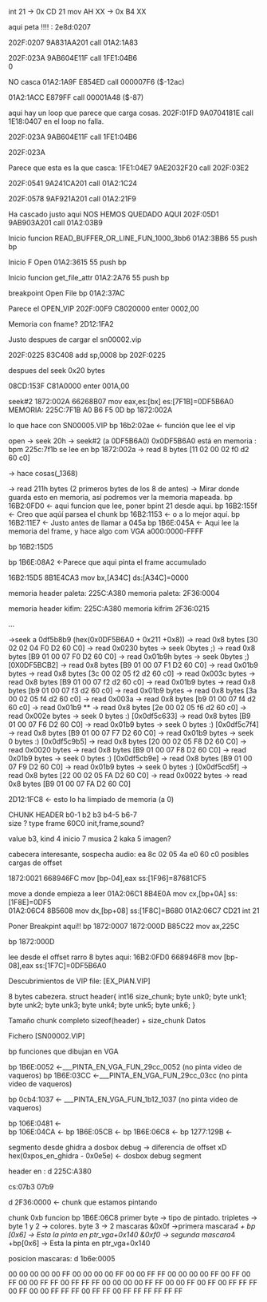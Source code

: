 int 21  -> 0x CD 21
mov AH XX -> 0x B4 XX



aqui peta !!!! : 2e8d:0207

202F:0207  9A831AA201          call 01A2:1A83                                  



202F:023A  9AB604E11F          call 1FE1:04B6   
0


NO casca 01A2:1A9F  E854ED              call 000007F6 ($-12ac)

01A2:1ACC  E879FF              call 00001A48 ($-87)


aqui hay un loop que parece que carga cosas.
202F:01FD  9A0704181E          call 1E18:0407
en el loop no falla.


202F:023A  9AB604E11F          call 1FE1:04B6 

202F:023A


Parece que esta es la que casca:
1FE1:04E7  9AE2032F20          call 202F:03E2                                  

202F:0541  9A241CA201          call 01A2:1C24                                  


202F:0578  9AF921A201          call 01A2:21F9

Ha cascado justo aqui NOS HEMOS QUEDADO AQUI
202F:05D1  9AB903A201          call 01A2:03B9 

Inicio funcion READ_BUFFER_OR_LINE_FUN_1000_3bb6
01A2:3BB6  55                  push bp        


Inicio F Open
01A2:3615  55                  push bp


Inicio funcion get_file_attr
01A2:2A76  55                  push bp


breakpoint Open File
bp 01A2:37AC


Parece el OPEN_VIP
202F:00F9  C8020000            enter 0002,00  

Memoria con fname?
2D12:1FA2 


Justo despues de cargar el sn00002.vip

202F:0225  83C408              add  sp,0008
bp 202F:0225 

despues del seek 0x20 bytes

08CD:153F  C81A0000            enter 001A,00

seek#2
1872:002A  66268B07            mov  eax,es:[bx]            es:[7F1B]=0DF5B6A0 
MEMORIA: 225C:7F1B     A0 B6 F5 0D
bp 1872:002A

lo que hace con SN00005.VIP
bp 16b2:02ae  <- función que lee el vip 

open -> seek 20h 
-> seek#2 (a 0DF5B6A0) 
	0x0DF5B6A0 está en memoria : bpm 225c:7f1b  se lee en bp 1872:002a
-> read 8 bytes [11 02 00 02 f0 d2 60 c0]


-> hace cosas(_1368) 


-> read 211h bytes (2 primeros bytes de los 8 de antes) -> Mirar donde guarda esto en memoria, así podremos ver la memoria mapeada.
bp 16B2:0FD0 <- aqui funcion que lee, poner bpint 21 desde aqui.
bp 16B2:155f  <- Creo que aqúí parsea el chunk
bp 16B2:1153 <- o a lo mejor aquí.
bp 16B2:11E7 <- Justo antes de llamar a 045a
bp 1B6E:045A  <- Aqui lee la memoria del frame, y hace algo com VGA a000:0000-FFFF

bp 16B2:15D5

bp 1B6E:08A2 <-Parece que aqui pinta el frame accumulado

16B2:15D5  8B1E4CA3            mov  bx,[A34C]              ds:[A34C]=0000      


memoria header paleta: 225C:A380
memoria paleta: 2F36:0004

memoria header kifim: 225C:A380
memoria kifrim 2F36:0215


...

->seek a 0df5b8b9 (hex(0x0DF5B6A0 + 0x211 +0x8))
-> read 0x8 bytes [30 02 02 04 F0 D2 60 C0]
-> read 0x0230 bytes
-> seek 0bytes ;)
-> read 0x8 bytes [B9 01 00 07 F0 D2 60 C0]
-> read 0x01b9h bytes
-> seek 0bytes ;)  [0X0DF5BCB2]
-> read 0x8 bytes [B9 01 00 07 F1 D2 60 C0]
-> read 0x01b9 bytes
-> read 0x8 bytes [3c 00 02 05 f2 d2 60 c0]
-> read 0x003c bytes
-> read 0x8 bytes [B9 01 00 07 f2 d2 60 c0]
-> read 0x01b9 bytes
-> read 0x8 bytes [b9 01 00 07 f3 d2 60 c0]
-> read 0x01b9 bytes
-> read 0x8 bytes [3a 00 02 05 f4 d2 60 c0]
-> read 0x003a
-> read 0x8 bytes [b9 01 00 07 f4 d2 60 c0]
-> read 0x01b9  **
-> read 0x8 bytes [2e 00 02 05 f6 d2 60 c0]
-> read 0x002e bytes
-> seek 0 bytes :) [0x0df5c633]
-> read 0x8 bytes [B9 01 00 07 F6 D2 60 C0]
-> read 0x01b9 bytes
-> seek 0 bytes :) [0x0df5c7f4]
-> read 0x8 bytes [B9 01 00 07 F7 D2 60 C0]
-> read 0x01b9 bytes
-> seek 0 bytes :) [0x0df5c9b5]
-> read 0x8 bytes [20 00 02 05 F8 D2 60 C0]
-> read 0x0020 bytes
-> read 0x8 bytes [B9 01 00 07 F8 D2 60 C0]
-> read 0x01b9 bytes
-> seek 0 bytes :) [0x0df5cb9e]
-> read 0x8 bytes [B9 01 00 07 F9 D2 60 C0]
-> read 0x01b9 bytes
-> seek 0 bytes :) [0x0df5cd5f]
-> read 0x8 bytes [22 00 02 05 FA D2 60 C0]
-> read 0x0022 bytes
-> read 0x8 bytes [B9 01 00 07 FA D2 60 C0]

2D12:1FC8  <- esto lo ha limpiado de memoria (a 0)



CHUNK HEADER
b0-1	b2	b3          b4-5		b6-7	
size	?	type	    frame 		60C0
		init,frame,sound?

value b3, kind
4	  inicio
7	  musica
2	  kaka
5	  imagen?



cabecera interesante, sospecha audio:
ea 8c 02 05 4a e0 60 c0
posibles cargas de offset

1872:0021  668946FC            mov  [bp-04],eax            ss:[1F96]=87681CF5

move a donde empieza a leer
01A2:06C1  8B4E0A              mov  cx,[bp+0A]             ss:[1F8E]=0DF5      
01A2:06C4  8B5608              mov  dx,[bp+08]             ss:[1F8C]=B680
01A2:06C7  CD21                int  21 


Poner Breakpint aqui!! bp 1872:0007
1872:000D  B85C22              mov  ax,225C     

bp 1872:000D  


lee desde el offset rarro 8 bytes aqui:
16B2:0FD0  668946F8            mov  [bp-08],eax            ss:[1F7C]=0DF5B6A0


Descubrimientos de VIP file: [EX_PIAN.VIP]

8 bytes cabezera.
struct header{
	int16 size_chunk;
	byte unk0; 
	byte unk1;
	byte unk2;
	byte unk3;
	byte unk4;
	byte unk5;
	byte unk6;
}

Tamaño chunk completo
sizeof(header) + size_chunk Datos


Fichero [SN00002.VIP]




bp funciones que dibujan en VGA

bp 1B6E:0052  <-___PINTA_EN_VGA_FUN_29cc_0052 (no pinta video de vaqueros)
bp 1B6E:03CC  <-___PINTA_EN_VGA_FUN_29cc_03cc (no pinta video de vaqueros)

bp 0cb4:1037  <- ___PINTA_EN_VGA_FUN_1b12_1037 (no pinta video de vaqueros)
  

bp 106E:0481  <-  
bp 106E:04CA  <-
bp 1B6E:05CB  <-
bp 1B6E:06C8  <-
bp 1277:129B  <-



segmento desde ghidra a dosbox debug -> diferencia de offset xD  
 hex(0xpos_en_ghidra - 0x0e5e) <- dosbox debug segment


header en : d 225C:A380 



cs:07b3 07b9


d 2F36:0000 <- chunk que estamos pintando


chunk 0xb funcion bp 1B6E:06C8 
primer byte -> tipo de pintado.
tripletes ->
byte 1 y 2 -> colores.
byte 3 -> 2 mascaras &0x0f ->primera mascara*4 + bp [0x6] -> Esta la pinta en ptr_vga+0x140
		     &0xf0  -> segunda mascara*4 +bp[0x6] -> Esta la pinta en ptr_vga+0x140

posicion mascaras: d 1b6e:0005



00 00 00 00 
00 FF 00 00 
00 00 FF 00 
00 FF FF 00 
00 00 00 FF 
00 FF 00 FF 
00 00 FF FF 
00 FF FF FF 
00 00 00 00 
FF FF 00 00 
FF 00 FF 00 
FF FF FF 00
FF 00 00 FF 
FF FF 00 FF 
FF 00 FF FF 
FF FF FF FF 


